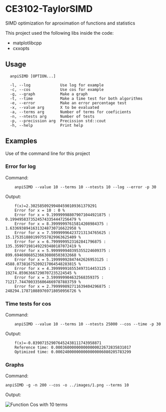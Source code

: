 # CE3102-TaylorSIMD
SIMD optimization for aproximation of functions and statistics

This project used the following libs inside the code:
 - matplotlibcpp
 - cxxopts

## Usage
```
  anpiSIMD [OPTION...]

  -l, --log             Use log for example
  -c, --cos             Use cos for example
  -g, --graph           Make a graph
  -t, --time            Make a time test for both algorithms
  -e, --error           Make an error percentage test
  -x, --value arg       X to be evaluated
  -a, --terms arg       Number of terms for coeficients
  -n, --ntests arg      Number of tests
  -p, --precission arg  Precission std::cout
  -h, --help            Print help
```

## Examples
Use of the command line for this project
### Error for log
Command:
```
    anpiSIMD --value 10 --terms 10 --ntests 10 --log --error -p 30
```
Output:
```
    f(x)=2.30258509299404590109361379291
    Error for x = 10 : 0 %
    Error for x = 9.199999988079071044921875 : 0.19949583735245743354447256479 %
    Error for x = 8.39999997615814208984375 : 1.63369389416313248730716622958 %
    Error for x = 7.599999964237213134765625 : 15.1753518801997557829963625409 %
    Error for x = 6.7999999523162841796875 : 135.359971981492293480187072419 %
    Error for x = 5.999999940395355224609375 : 899.694698685236630808503832668 %
    Error for x = 5.19999992847442626953125 : 4588.07381675209217064548283815 %
    Error for x = 4.399999916553497314453125 : 19274.85963667290707235224545 %
    Error for x = 3.599999904632568359375 : 71217.7447003356064669787883759 %
    Error for x = 2.799999892711639404296875 : 248294.178710889769718050956726 %
```
### Time tests for cos
Command:
```
    anpiSIMD --value 10 --terms 10 --ntests 25000 --cos --time -p 30
```
Output:
```
    f(x)=-0.839071529076452438111743958871
    Reference time: 0.000360000000000000022672835831017
    Optimized time: 0.000240000000000000006080205783299
```

### Graphs
Command:
```
anpiSIMD -g -n 200 --cos -o ../images/1.png --terms 10
```
Output:

![Function Cos with 10 terms](images/1.png)
